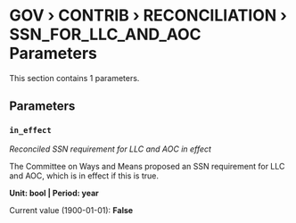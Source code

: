 # GOV › CONTRIB › RECONCILIATION › SSN_FOR_LLC_AND_AOC Parameters

This section contains 1 parameters.

## Parameters

### `in_effect`
*Reconciled SSN requirement for LLC and AOC in effect*

The Committee on Ways and Means proposed an SSN requirement for LLC and AOC, which is in effect if this is true.

**Unit: bool | Period: year**

Current value (1900-01-01): **False**

